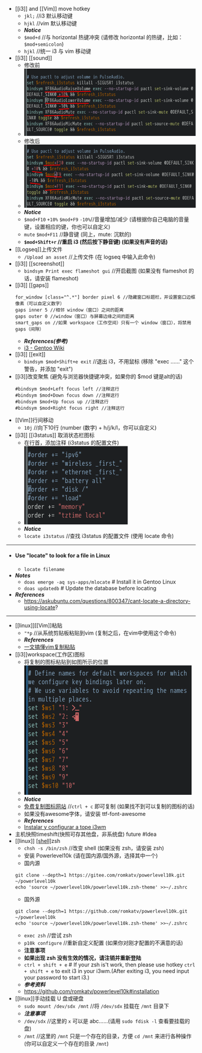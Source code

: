 - [[i3]] and [[Vim]] move hotkey
  * `jkl;` //i3 默认移动键
  * `hjkl` //vim 默认移动键
  * ***Notice***
  * `$mod+d` //与 horizontal 热键冲突 (请修改 horizontal 的热键，比如：`$mod+semicolon`)
  * `hjkl` //统一 i3 与 vim 移动键
- [[i3]] [[sound]]
  * 修改前 
  * ![image.png](../assets/image_1661396054219_0.png) 
  * 修改后 
  * ![image.png](../assets/image_1661396138481_0.png) 
  * ***Notice***
  * `$mod+F10` `+10%` `$mod+F9` `-10%`//音量增加/减少 (请根据你自己电脑的音量键，设置相应的键，你也可以自定义)
  * `mute` `$mod+F11` //静音键 (同上，mute: 沉默的)
  * **`$mod+Shift+r` //重启 i3 (然后按下静音键) (如果没有声音的话)**
- [[Logseq]]上传文件
  * `/Upload an asset` //上传文件 (在 logseq 中输入此命令)
- [[i3]] [[screenshot]]
  * `bindsym Print exec flameshot gui` //开启截图 (如果没有 flameshot 的话，请安装 flameshot)
- [[i3]] [[gaps]]
  ```
  for_window [class="^.*"] border pixel 6 //隐藏窗口标题栏，并设置窗口边框像素（可以自定义数字）
  gaps inner 5 //相邻 window（窗口）之间的距离
  gaps outer 0 //window（窗口）与屏幕边缘之间的距离
  smart_gaps on //如果 workspace（工作空间）只有一个 window（窗口），将禁用 gaps（间隙）
  ```
  * ***References(参考)***
  * [i3 - Gentoo Wiki](https://wiki.gentoo.org/wiki/I3#Configuring_gaps_between_tiled_windows_.28i3-gaps_only.29 "i3 - Gentoo Wiki")
- [[i3]] [[exit]]
  * `bindsym $mod+Shift+e exit` //退出 i3，不用鼠标 (移除 "exec ……" 这个警告，并添加 "exit")
- [[i3]]改变聚焦 (避免与浏览器快捷键冲突，如果你的 $mod 键是alt的话)
  ```
  #bindsym $mod+Left focus left //注释这行
  #bindsym $mod+Down focus down //注释这行
  #bindsym $mod+Up focus up //注释这行
  #bindsym $mod+Right focus right //注释这行
  ```
- [[Vim]]行间移动
  * `10j` //向下10行 (number (数字) + h/j/k/l，你可以自定义)
- [[i3]] [[i3status]] 取消状态栏图标
  * 在行首，添加注释 (i3status 的配置文件) 
  * ![image.png](../assets/image_1661412904312_0.png)
  * ***Notice***
  * `locate i3status` //查找 i3status 的配置文件 (使用 locate 命令)
- ---
- #### Use "locate" to look for a file in Linux
    - `locate filename`
- ***Notes***
    - `doas emerge -aq sys-apps/mlocate` # Install it in Gentoo Linux
    - `doas updatedb` # Update the database before locating
- ***References***
    - https://askubuntu.com/questions/800347/cant-locate-a-directory-using-locate?
- ---
- [[linux]][[Vim]]粘贴
  * `"*p` //从系统剪贴板粘贴到vim (复制之后，在vim中使用这个命令)
  * ***References***
  * [一文搞懂vim复制粘贴](https://www.cnblogs.com/huahuayu/p/12235242.html "一文搞懂vim复制粘贴")
- [[i3]]workspace(工作区)图标
  * 将复制的图标粘贴到如图所示的位置
  * ![image.png](../assets/image_1661419717703_0.png) 
  * ***Notice***
  * [免费复制图标网站](https://fontawesome.com/cheatsheet "Cheatsheet - Font Awesome") //`ctrl + c` 即可复制 (如果找不到可以复制的图标的话)
  * 如果没有awesome字体，请安装 ttf-font-awesome
  * ***References***
  * [Instalar y configurar a tope i3wm](https://www.youtube.com/watch?v=Bw5sDLOvN20&ab_channel=GerryStudios)
- 主机快照timeshift(快照可存其他盘，非系统盘) future #Idea
- [[linux]] [[shell]](命令解析器)zsh
  * `chsh -s /bin/zsh` //改变 shell (如果没有 zsh，请安装 zsh)
  * 安装 Powerlevel10k (请在国内源/国外源，选择其中一个)
  * 国内源
  ```
  git clone --depth=1 https://gitee.com/romkatv/powerlevel10k.git ~/powerlevel10k
  echo 'source ~/powerlevel10k/powerlevel10k.zsh-theme' >>~/.zshrc
  ```
  * 国外源
  ```
  git clone --depth=1 https://github.com/romkatv/powerlevel10k.git ~/powerlevel10k
  echo 'source ~/powerlevel10k/powerlevel10k.zsh-theme' >>~/.zshrc
  ```
  * `exec zsh` //尝试 zsh
  * `p10k configure` //重新自定义配置 (如果你对刚才配置的不满意的话)
  * **注意事项**
  * **如果出现 zsh 没有生效的情况，请注销并重新登陆**
  * `ctrl + shift + e` # If your zsh is't work, then please use hotkey `ctrl + shift + e` to exit i3 in your i3wm.(After exiting i3, you need input your password to start i3.)
  * ***参考资料***
  * https://github.com/romkatv/powerlevel10k#installation
- [[linux]]手动挂载 U 盘或硬盘
  * `sudo mount /dev/sdx /mnt` //将 `/dev/sdx` 挂载在 `/mnt` 目录下
  * ***注意事项***
  * `/dev/sdx` //这里的 `x` 可以是 abc……(请用 `sudo fdisk -l` 查看要挂载的盘)
  * `/mnt` //这里的 `/mnt` 只是一个存在的目录，方便 `cd /mnt` 来进行各种操作 (你可以自定义一个存在的目录 `/mnt`)
